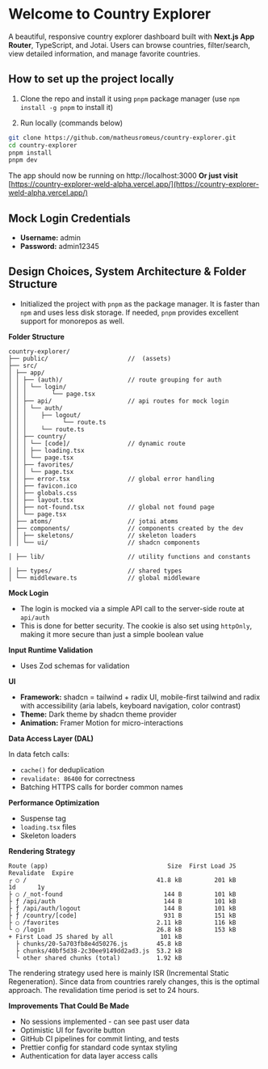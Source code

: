 # Welcome to Country Explorer

A beautiful, responsive country explorer dashboard built with **Next.js App Router**, TypeScript, and Jotai. Users can browse countries, filter/search, view detailed information, and manage favorite countries.

## How to set up the project locally

1. Clone the repo and install it using `pnpm` package manager (use `npm install -g pnpm` to install it)

2. Run locally (commands below)

```bash
git clone https://github.com/matheusromeus/country-explorer.git
cd country-explorer
pnpm install
pnpm dev
```

The app should now be running on http://localhost:3000
**Or just visit** [https://country-explorer-weld-alpha.vercel.app/](https://country-explorer-weld-alpha.vercel.app/)

## Mock Login Credentials

- **Username:** admin
- **Password:** admin12345

## Design Choices, System Architecture & Folder Structure

- Initialized the project with `pnpm` as the package manager. It is faster than `npm` and uses less disk storage. If needed, `pnpm` provides excellent support for monorepos as well.

**Folder Structure**

```
country-explorer/
├── public/                      //  (assets)
├── src/
│ ├── app/
│ │ ├── (auth)/                  // route grouping for auth
│ │ │ └── login/
│ │ │       └── page.tsx
│ │ ├── api/                     // api routes for mock login
│ │ │ └── auth/
│ │ │    ├── logout/
│ │ │          └── route.ts
│ │ │    └── route.ts
│ │ ├── country/
│ │ │ └── [code]/                // dynamic route
│ │ │ ├── loading.tsx
│ │ │ └── page.tsx
│ │ ├── favorites/
│ │ │ └── page.tsx
│ │ ├── error.tsx                // global error handling
│ │ ├── favicon.ico
│ │ ├── globals.css
│ │ ├── layout.tsx
│ │ ├── not-found.tsx            // global not found page
│ │ └── page.tsx
│ ├── atoms/                     // jotai atoms
│ ├── components/                // components created by the dev
│ │ ├── skeletons/               // skeleton loaders
│ │ └── ui/                      // shadcn components

│ ├── lib/                       // utility functions and constants

│ ├── types/                     // shared types
│ └── middleware.ts              // global middleware
```

**Mock Login**

- The login is mocked via a simple API call to the server-side route at `api/auth`
- This is done for better security. The cookie is also set using `httpOnly`, making it more secure than just a simple boolean value

**Input Runtime Validation**

- Uses Zod schemas for validation

**UI**

- **Framework:** shadcn = tailwind + radix UI, mobile-first tailwind and radix with accessibility (aria labels, keyboard navigation, color contrast)
- **Theme:** Dark theme by shadcn theme provider
- **Animation:** Framer Motion for micro-interactions

**Data Access Layer (DAL)**

In data fetch calls:

- `cache()` for deduplication
- `revalidate: 86400` for correctness
- Batching HTTPS calls for border common names

**Performance Optimization**

- Suspense tag
- `loading.tsx` files
- Skeleton loaders

**Rendering Strategy**

```
Route (app)                                 Size  First Load JS  Revalidate  Expire
┌ ○ /                                    41.8 kB         201 kB          1d      1y
├ ○ /_not-found                            144 B         101 kB
├ ƒ /api/auth                              144 B         101 kB
├ ƒ /api/auth/logout                       144 B         101 kB
├ ƒ /country/[code]                        931 B         151 kB
├ ○ /favorites                           2.11 kB         116 kB
└ ○ /login                               26.8 kB         153 kB
+ First Load JS shared by all             101 kB
  ├ chunks/20-5a703fb8e4d50276.js        45.8 kB
  ├ chunks/40bf5d38-2c30ee9149dd2ad3.js  53.2 kB
  └ other shared chunks (total)          1.92 kB
```

The rendering strategy used here is mainly ISR (Incremental Static Regeneration). Since data from countries rarely changes, this is the optimal approach. The revalidation time period is set to 24 hours.

**Improvements That Could Be Made**

- No sessions implemented - can see past user data
- Optimistic UI for favorite button
- GitHub CI pipelines for commit linting, and tests
- Prettier config for standard code syntax styling
- Authentication for data layer access calls
